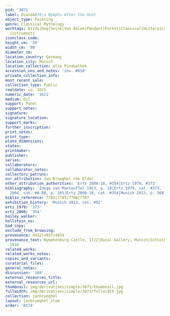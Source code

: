 ```yaml
---
pid: '3071'
label: Diana&#39;s Nymphs After the Hunt
object_type: Painting
genre: Classical Mythology
worktags: Birds|Dog|Swine|Van Balen|Pendant|Forest|Classical|History|Landscape|Mythological|Flowers|Musical
  instruments
iconclass_code:
height_cm: '59'
width_cm: '80'
diameter_cm:
location_country: Germany
location_city: Munich
location_collection: Alte Pinakothek
accession_nos_and_notes: 'inv. #850'
private_collection_info:
most_recent_sale:
collection_type: Public
realdate: ca. 1621
numeric_date: '1621'
medium: Oil
support: Panel
support_notes:
signature:
signature_location:
support_marks:
further_inscription:
print_notes:
print_type:
plate_dimensions:
states:
printmaker:
publisher:
series:
collaborators:
collaborator_notes:
collectors_patrons:
our_attribution: Jan Brueghel the Elder
other_attribution_authorities: 'Ertz 2008-10, #354|Ertz 1979, #373'
bibliography: 'Zoege van Manteuffel 1923, p. 10|Ertz 1979, cat. #373, fig. 478|Werche
  2004, cat. #A 80, p. 165|Ertz 2008-10, cat. #354|Munich 2013, p. 368, cat. #82'
biblio_reference: 7784|7785|7786|7787
exhibition_history: 'Munich 2013, cat. #82'
ertz_1979: '373'
ertz_2008: '354'
bailey_walker:
hollstein_no:
bad_copy:
exclude_from_browsing:
provenance: 4932|4933|4934
provenance_text: Nymphenburg Castle, 1722|Ducal Gallery, Munich|Schleißheim Castle,
  1810
related_works:
related_works_notes:
copies_and_variants:
curatorial_files:
general_notes:
discussion: '168'
external_resources_title:
external_resources_url:
thumbnail: img/derivatives/simple/3071/thumbnail.jpg
fullwidth: img/derivatives/simple/3071/fullwidth.jpg
collection: janbrueghel
layout: janbrueghel_item
order: '0174'
---
```

